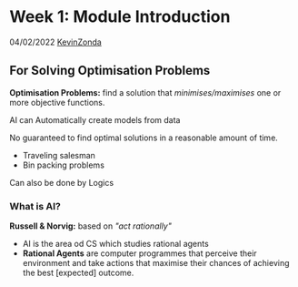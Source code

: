 # Week 1: Module Introduction

04/02/2022 [KevinZonda](https://github.com/KevinZonda)

## For Solving Optimisation Problems

**Optimisation Problems:** find a solution that *minimises/maximises* one or more objective functions.

AI can Automatically create models from data

No guaranteed to find optimal solutions in a reasonable amount of time.

- Traveling salesman
- Bin packing problems

Can also be done by Logics

### What is AI?

**Russell & Norvig:** based on *"act rationally"*

- AI is the area od CS which studies rational agents
- **Rational Agents** are computer programmes that perceive their environment and take actions that maximise their chances of achieving the best [expected] outcome.
